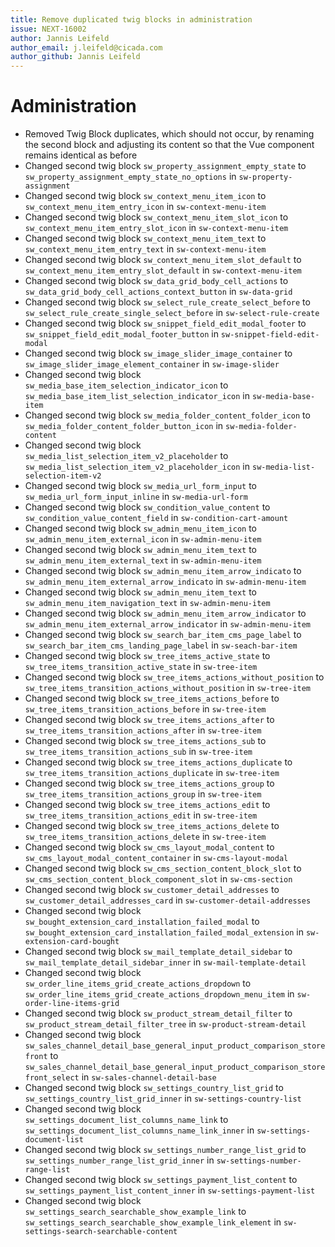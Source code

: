 ```yaml
---
title: Remove duplicated twig blocks in administration
issue: NEXT-16002
author: Jannis Leifeld
author_email: j.leifeld@cicada.com 
author_github: Jannis Leifeld
---
```

# Administration
* Removed Twig Block duplicates, which should not occur, by renaming the second block and adjusting its content so that the Vue component remains identical as before 
* Changed second twig block `sw_property_assignment_empty_state` to `sw_property_assignment_empty_state_no_options` in `sw-property-assignment`
* Changed second twig block `sw_context_menu_item_icon` to `sw_context_menu_item_entry_icon` in `sw-context-menu-item`
* Changed second twig block `sw_context_menu_item_slot_icon` to `sw_context_menu_item_entry_slot_icon` in `sw-context-menu-item`
* Changed second twig block `sw_context_menu_item_text` to `sw_context_menu_item_entry_text` in `sw-context-menu-item`
* Changed second twig block `sw_context_menu_item_slot_default` to `sw_context_menu_item_entry_slot_default` in `sw-context-menu-item`
* Changed second twig block `sw_data_grid_body_cell_actions` to `sw_data_grid_body_cell_actions_context_button` in `sw-data-grid`
* Changed second twig block `sw_select_rule_create_select_before` to `sw_select_rule_create_single_select_before` in `sw-select-rule-create`
* Changed second twig block `sw_snippet_field_edit_modal_footer` to `sw_snippet_field_edit_modal_footer_button` in `sw-snippet-field-edit-modal`
* Changed second twig block `sw_image_slider_image_container` to `sw_image_slider_image_element_container` in `sw-image-slider`
* Changed second twig block `sw_media_base_item_selection_indicator_icon` to `sw_media_base_item_list_selection_indicator_icon` in `sw-media-base-item`
* Changed second twig block `sw_media_folder_content_folder_icon` to `sw_media_folder_content_folder_button_icon` in `sw-media-folder-content`
* Changed second twig block `sw_media_list_selection_item_v2_placeholder` to `sw_media_list_selection_item_v2_placeholder_icon` in `sw-media-list-selection-item-v2`
* Changed second twig block `sw_media_url_form_input` to `sw_media_url_form_input_inline` in `sw-media-url-form`
* Changed second twig block `sw_condition_value_content` to `sw_condition_value_content_field` in `sw-condition-cart-amount`
* Changed second twig block `sw_admin_menu_item_icon` to `sw_admin_menu_item_external_icon` in `sw-admin-menu-item`
* Changed second twig block `sw_admin_menu_item_text` to `sw_admin_menu_item_external_text` in `sw-admin-menu-item`
* Changed second twig block `sw_admin_menu_item_arrow_indicato` to `sw_admin_menu_item_external_arrow_indicato` in `sw-admin-menu-item`
* Changed second twig block `sw_admin_menu_item_text` to `sw_admin_menu_item_navigation_text` in `sw-admin-menu-item`
* Changed second twig block `sw_admin_menu_item_arrow_indicator` to `sw_admin_menu_item_external_arrow_indicator` in `sw-admin-menu-item`
* Changed second twig block `sw_search_bar_item_cms_page_label` to `sw_search_bar_item_cms_landing_page_label` in `sw-seach-bar-item`
* Changed second twig block `sw_tree_items_active_state` to `sw_tree_items_transition_active_state` in `sw-tree-item`
* Changed second twig block `sw_tree_items_actions_without_position` to `sw_tree_items_transition_actions_without_position` in `sw-tree-item`
* Changed second twig block `sw_tree_items_actions_before` to `sw_tree_items_transition_actions_before` in `sw-tree-item`
* Changed second twig block `sw_tree_items_actions_after` to `sw_tree_items_transition_actions_after` in `sw-tree-item`
* Changed second twig block `sw_tree_items_actions_sub` to `sw_tree_items_transition_actions_sub` in `sw-tree-item`
* Changed second twig block `sw_tree_items_actions_duplicate` to `sw_tree_items_transition_actions_duplicate` in `sw-tree-item`
* Changed second twig block `sw_tree_items_actions_group` to `sw_tree_items_transition_actions_group` in `sw-tree-item`
* Changed second twig block `sw_tree_items_actions_edit` to `sw_tree_items_transition_actions_edit` in `sw-tree-item`
* Changed second twig block `sw_tree_items_actions_delete` to `sw_tree_items_transition_actions_delete` in `sw-tree-item`
* Changed second twig block `sw_cms_layout_modal_content` to `sw_cms_layout_modal_content_container` in `sw-cms-layout-modal`
* Changed second twig block `sw_cms_section_content_block_slot` to `sw_cms_section_content_block_component_slot` in `sw-cms-section`
* Changed second twig block `sw_customer_detail_addresses` to `sw_customer_detail_addresses_card` in `sw-customer-detail-addresses`
* Changed second twig block `sw_bought_extension_card_installation_failed_modal` to `sw_bought_extension_card_installation_failed_modal_extension` in `sw-extension-card-bought`
* Changed second twig block `sw_mail_template_detail_sidebar` to `sw_mail_template_detail_sidebar_inner` in `sw-mail-template-detail`
* Changed second twig block `sw_order_line_items_grid_create_actions_dropdown` to `sw_order_line_items_grid_create_actions_dropdown_menu_item` in `sw-order-line-items-grid`
* Changed second twig block `sw_product_stream_detail_filter` to `sw_product_stream_detail_filter_tree` in `sw-product-stream-detail`
* Changed second twig block `sw_sales_channel_detail_base_general_input_product_comparison_storefront` to `sw_sales_channel_detail_base_general_input_product_comparison_storefront_select` in `sw-sales-channel-detail-base`
* Changed second twig block `sw_settings_country_list_grid` to `sw_settings_country_list_grid_inner` in `sw-settings-country-list`
* Changed second twig block `sw_settings_document_list_columns_name_link` to `sw_settings_document_list_columns_name_link_inner` in `sw-settings-document-list`
* Changed second twig block `sw_settings_number_range_list_grid` to `sw_settings_number_range_list_grid_inner` in `sw-settings-number-range-list`
* Changed second twig block `sw_settings_payment_list_content` to `sw_settings_payment_list_content_inner` in `sw-settings-payment-list`
* Changed second twig block `sw_settings_search_searchable_show_example_link` to `sw_settings_search_searchable_show_example_link_element` in `sw-settings-search-searchable-content`

